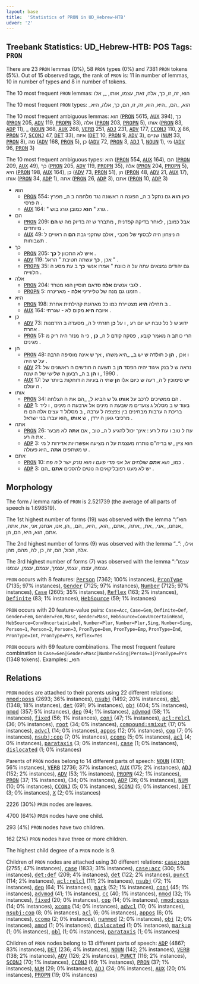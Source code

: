 ```yaml
---
layout: base
title:  'Statistics of PRON in UD_Hebrew-HTB'
udver: '2'
---
```


## Treebank Statistics: UD_Hebrew-HTB: POS Tags: `PRON`

There are 23 `PRON` lemmas (0%), 58 `PRON` types (0%) and 7381 `PRON` tokens (5%).
Out of 15 observed tags, the rank of `PRON` is: 11 in number of lemmas, 10 in number of types and 8 in number of tokens.

The 10 most frequent `PRON` lemmas: הוא, זה, זו, כך, אלה, זאת, עצמו, אותו, _, אלו

The 10 most frequent `PRON` types:  _הוא, _הם, _היא, הוא, זה, זו, הם, כך, אלה, היא

The 10 most frequent ambiguous lemmas: הוא (<tt><a href="he_htb-pos-PRON.html">PRON</a></tt> 5615, <tt><a href="he_htb-pos-AUX.html">AUX</a></tt> 394), כך (<tt><a href="he_htb-pos-PRON.html">PRON</a></tt> 205, <tt><a href="he_htb-pos-ADV.html">ADV</a></tt> 119, <tt><a href="he_htb-pos-PROPN.html">PROPN</a></tt> 33), אלה (<tt><a href="he_htb-pos-PRON.html">PRON</a></tt> 203, <tt><a href="he_htb-pos-PROPN.html">PROPN</a></tt> 5), אותו (<tt><a href="he_htb-pos-PRON.html">PRON</a></tt> 83, <tt><a href="he_htb-pos-ADP.html">ADP</a></tt> 11), _ (<tt><a href="he_htb-pos-NOUN.html">NOUN</a></tt> 368, <tt><a href="he_htb-pos-AUX.html">AUX</a></tt> 268, <tt><a href="he_htb-pos-VERB.html">VERB</a></tt> 251, <tt><a href="he_htb-pos-ADJ.html">ADJ</a></tt> 231, <tt><a href="he_htb-pos-ADV.html">ADV</a></tt> 177, <tt><a href="he_htb-pos-CCONJ.html">CCONJ</a></tt> 110, <tt><a href="he_htb-pos-X.html">X</a></tt> 86, <tt><a href="he_htb-pos-PRON.html">PRON</a></tt> 57, <tt><a href="he_htb-pos-SCONJ.html">SCONJ</a></tt> 47, <tt><a href="he_htb-pos-DET.html">DET</a></tt> 33), איזה (<tt><a href="he_htb-pos-DET.html">DET</a></tt> 10, <tt><a href="he_htb-pos-PRON.html">PRON</a></tt> 9, <tt><a href="he_htb-pos-ADV.html">ADV</a></tt> 3), שניים (<tt><a href="he_htb-pos-NUM.html">NUM</a></tt> 33, <tt><a href="he_htb-pos-PRON.html">PRON</a></tt> 8), מה (<tt><a href="he_htb-pos-ADV.html">ADV</a></tt> 168, <tt><a href="he_htb-pos-PRON.html">PRON</a></tt> 5), כן (<tt><a href="he_htb-pos-ADV.html">ADV</a></tt> 72, <tt><a href="he_htb-pos-PRON.html">PRON</a></tt> 3, <tt><a href="he_htb-pos-ADJ.html">ADJ</a></tt> 1, <tt><a href="he_htb-pos-NOUN.html">NOUN</a></tt> 1), מי (<tt><a href="he_htb-pos-ADV.html">ADV</a></tt> 96, <tt><a href="he_htb-pos-PRON.html">PRON</a></tt> 3)

The 10 most frequent ambiguous types:  הוא (<tt><a href="he_htb-pos-PRON.html">PRON</a></tt> 554, <tt><a href="he_htb-pos-AUX.html">AUX</a></tt> 164), הם (<tt><a href="he_htb-pos-PRON.html">PRON</a></tt> 209, <tt><a href="he_htb-pos-AUX.html">AUX</a></tt> 49), כך (<tt><a href="he_htb-pos-PRON.html">PRON</a></tt> 205, <tt><a href="he_htb-pos-ADV.html">ADV</a></tt> 119, <tt><a href="he_htb-pos-PROPN.html">PROPN</a></tt> 35), אלה (<tt><a href="he_htb-pos-PRON.html">PRON</a></tt> 204, <tt><a href="he_htb-pos-PROPN.html">PROPN</a></tt> 5), היא (<tt><a href="he_htb-pos-PRON.html">PRON</a></tt> 198, <tt><a href="he_htb-pos-AUX.html">AUX</a></tt> 164), כן (<tt><a href="he_htb-pos-ADV.html">ADV</a></tt> 73, <tt><a href="he_htb-pos-PRON.html">PRON</a></tt> 51), הן (<tt><a href="he_htb-pos-PRON.html">PRON</a></tt> 48, <tt><a href="he_htb-pos-ADV.html">ADV</a></tt> 21, <tt><a href="he_htb-pos-AUX.html">AUX</a></tt> 17), אותו (<tt><a href="he_htb-pos-PRON.html">PRON</a></tt> 34, <tt><a href="he_htb-pos-ADP.html">ADP</a></tt> 1), אתה (<tt><a href="he_htb-pos-PRON.html">PRON</a></tt> 26, <tt><a href="he_htb-pos-ADP.html">ADP</a></tt> 3), אתם (<tt><a href="he_htb-pos-PRON.html">PRON</a></tt> 10, <tt><a href="he_htb-pos-ADP.html">ADP</a></tt> 3)


* הוא
  * <tt><a href="he_htb-pos-PRON.html">PRON</a></tt> 554: כאן <b>הוא</b> גם נתקל ב ה_ הפגנה ה ראשונה נגד מלחמה ב ה_ מפרץ ה פרסי .
  * <tt><a href="he_htb-pos-AUX.html">AUX</a></tt> 164: " גורג " <b>הוא</b> כמובן גורג בוש .
* הם
  * <tt><a href="he_htb-pos-PRON.html">PRON</a></tt> 209: אבל כמובן , לאחר בדיקה קפדנית , מתברר ש זה בדיוק מה ש <b>הם</b> מיוחדים .
  * <tt><a href="he_htb-pos-AUX.html">AUX</a></tt> 49: ה ניצחון היה לבסוף של מכבי , אולם שחקני גבת <b>הם</b> ה ראויים ל תשבוחות .
* כך
  * <tt><a href="he_htb-pos-PRON.html">PRON</a></tt> 205: איש לא התכוון ל <b>כך</b> .
  * <tt><a href="he_htb-pos-ADV.html">ADV</a></tt> 119: אכן , <b>כך</b> עשתה חטיבת " הראל " .
  * <tt><a href="he_htb-pos-PROPN.html">PROPN</a></tt> 35: גם יהודים נמצאים עתה על ה כוונת " אמרו אנשי <b>כך</b> ב עת מסע ה הלווייה .
* אלה
  * <tt><a href="he_htb-pos-PRON.html">PRON</a></tt> 204: לגבי אנשים <b>אלה</b> סדאם חוסיין הוא מטרד .
  * <tt><a href="he_htb-pos-PROPN.html">PROPN</a></tt> 5: הזמנו גם מנה של טלייריני <b>אלה</b> - מארינרה .
* היא
  * <tt><a href="he_htb-pos-PRON.html">PRON</a></tt> 198: ב תחילה <b>היא</b> מצטיירת כמו כל מארגנת קהילתית אחרת .
  * <tt><a href="he_htb-pos-AUX.html">AUX</a></tt> 164: איובה <b>היא</b> מקום לא - שגרתי .
* כן
  * <tt><a href="he_htb-pos-ADV.html">ADV</a></tt> 73: ידוע ש ל כל טבח יש יום רע , ו על <b>כן</b> חזרתי ל ה_ מסעדה ב הזדמנות אחרת .
  * <tt><a href="he_htb-pos-PRON.html">PRON</a></tt> 51: הרי כותב ה מאמר קובע , פסקה קודם ל ה_ <b>כן</b> , כי ה מנזר היה ריק מ מגינים .
* הן
  * <tt><a href="he_htb-pos-PRON.html">PRON</a></tt> 48: ו אכן , <b>הן</b> כ תולדה ש יש ב_ _היא משהו , אך ש אינה מוסיפה הרבה על ש היה .
  * <tt><a href="he_htb-pos-ADV.html">ADV</a></tt> 21: נראה ש ל בנק איגוד יהיה הפסד <b>הן</b> ב תשעה ה חודשים ה ראשונים של 1990 , ו <b>הן</b> ב ה_ רבעון ה שלישי של ה שנה .
  * <tt><a href="he_htb-pos-AUX.html">AUX</a></tt> 17: יש סימוכין ל ה_ דעה ש כיום אלו <b>הן</b> שתי ה בעיות ה דוחקות ביותר של ה עולם .
* אותו
  * <tt><a href="he_htb-pos-PRON.html">PRON</a></tt> 34: הם ממשיכים לרכב על <b>אותו</b> גל ש הביא ל_ _הם את ה הצלחה .
  * <tt><a href="he_htb-pos-ADP.html">ADP</a></tt> 1: בעוד ש ב מסלול ג צועדים מ שבעת ה מינים אל ארבעת ה מינים , ו ליד בריכת ה ערבות מבחינים בין צפצפה ל ערבה , ב מסלול ד עצים אלה הם מ מרכיבי גאון ה ירדן , ש <b>אותו</b> _הוא עברו בני ישראל .
* אתה
  * <tt><a href="he_htb-pos-PRON.html">PRON</a></tt> 26: עת ל טוב ו עת ל רע : אינך יכול להגיע ל ה_ טוב , אם <b>אתה</b> לא מבער את ה רע .
  * <tt><a href="he_htb-pos-ADP.html">ADP</a></tt> 3: הוא ציין , ש בריה"ם נותרה מעצמת על ה מציעה אפשרויות אדירות ל מי ש משתפים <b>אתה</b> _היא פעולה .
* אתם
  * <tt><a href="he_htb-pos-PRON.html">PRON</a></tt> 10: כמו_ _הוא <b>אתם</b> שולחים אל_ _אני מדי פעם ו הוא נזרק ישר ל ה_ פח .
  * <tt><a href="he_htb-pos-ADP.html">ADP</a></tt> 3: יש לא מעט רפובליקאים ה נוטים להסכים <b>אתם</b> _הם .

## Morphology

The form / lemma ratio of `PRON` is 2.521739 (the average of all parts of speech is 1.698519).

The 1st highest number of forms (19) was observed with the lemma “הוא”: _אנחנו, _אני, _את, _אתה, _אתם, _הוא, _היא, _הם, _הן, אנו, אנחנו, אני, את, אתה, אתם, הוא, היא, הם, הן.

The 2nd highest number of forms (9) was observed with the lemma “_”: אילו, אלה, הכול, הם, זה, כן, לה, מהם, מהן.

The 3rd highest number of forms (7) was observed with the lemma “עצמו”: עצמה, עצמו, עצמי, עצמך, עצמם, עצמן, עצמנו.

`PRON` occurs with 8 features: <tt><a href="he_htb-feat-Person.html">Person</a></tt> (7362; 100% instances), <tt><a href="he_htb-feat-PronType.html">PronType</a></tt> (7135; 97% instances), <tt><a href="he_htb-feat-Gender.html">Gender</a></tt> (7125; 97% instances), <tt><a href="he_htb-feat-Number.html">Number</a></tt> (7125; 97% instances), <tt><a href="he_htb-feat-Case.html">Case</a></tt> (2605; 35% instances), <tt><a href="he_htb-feat-Reflex.html">Reflex</a></tt> (163; 2% instances), <tt><a href="he_htb-feat-Definite.html">Definite</a></tt> (83; 1% instances), <tt><a href="he_htb-feat-HebSource.html">HebSource</a></tt> (59; 1% instances)

`PRON` occurs with 20 feature-value pairs: `Case=Acc`, `Case=Gen`, `Definite=Def`, `Gender=Fem`, `Gender=Fem,Masc`, `Gender=Masc`, `HebSource=ConvUncertainHead`, `HebSource=ConvUncertainLabel`, `Number=Plur`, `Number=Plur,Sing`, `Number=Sing`, `Person=1`, `Person=2`, `Person=3`, `PronType=Dem`, `PronType=Emp`, `PronType=Ind`, `PronType=Int`, `PronType=Prs`, `Reflex=Yes`

`PRON` occurs with 69 feature combinations.
The most frequent feature combination is `Case=Gen|Gender=Masc|Number=Sing|Person=3|PronType=Prs` (1348 tokens).
Examples: _הוא


## Relations

`PRON` nodes are attached to their parents using 22 different relations: <tt><a href="he_htb-dep-nmod-poss.html">nmod:poss</a></tt> (2693; 36% instances), <tt><a href="he_htb-dep-nsubj.html">nsubj</a></tt> (1492; 20% instances), <tt><a href="he_htb-dep-obl.html">obl</a></tt> (1348; 18% instances), <tt><a href="he_htb-dep-det.html">det</a></tt> (691; 9% instances), <tt><a href="he_htb-dep-obj.html">obj</a></tt> (404; 5% instances), <tt><a href="he_htb-dep-nmod.html">nmod</a></tt> (357; 5% instances), <tt><a href="he_htb-dep-dep.html">dep</a></tt> (94; 1% instances), <tt><a href="he_htb-dep-advmod.html">advmod</a></tt> (58; 1% instances), <tt><a href="he_htb-dep-fixed.html">fixed</a></tt> (56; 1% instances), <tt><a href="he_htb-dep-conj.html">conj</a></tt> (47; 1% instances), <tt><a href="he_htb-dep-acl-relcl.html">acl:relcl</a></tt> (36; 0% instances), <tt><a href="he_htb-dep-root.html">root</a></tt> (34; 0% instances), <tt><a href="he_htb-dep-compound-smixut.html">compound:smixut</a></tt> (17; 0% instances), <tt><a href="he_htb-dep-advcl.html">advcl</a></tt> (14; 0% instances), <tt><a href="he_htb-dep-appos.html">appos</a></tt> (12; 0% instances), <tt><a href="he_htb-dep-cop.html">cop</a></tt> (7; 0% instances), <tt><a href="he_htb-dep-nsubj-cop.html">nsubj:cop</a></tt> (7; 0% instances), <tt><a href="he_htb-dep-ccomp.html">ccomp</a></tt> (5; 0% instances), <tt><a href="he_htb-dep-acl.html">acl</a></tt> (4; 0% instances), <tt><a href="he_htb-dep-parataxis.html">parataxis</a></tt> (3; 0% instances), <tt><a href="he_htb-dep-case.html">case</a></tt> (1; 0% instances), <tt><a href="he_htb-dep-dislocated.html">dislocated</a></tt> (1; 0% instances)

Parents of `PRON` nodes belong to 14 different parts of speech: <tt><a href="he_htb-pos-NOUN.html">NOUN</a></tt> (4101; 56% instances), <tt><a href="he_htb-pos-VERB.html">VERB</a></tt> (2736; 37% instances), <tt><a href="he_htb-pos-AUX.html">AUX</a></tt> (175; 2% instances), <tt><a href="he_htb-pos-ADJ.html">ADJ</a></tt> (152; 2% instances), <tt><a href="he_htb-pos-ADV.html">ADV</a></tt> (53; 1% instances), <tt><a href="he_htb-pos-PROPN.html">PROPN</a></tt> (42; 1% instances), <tt><a href="he_htb-pos-PRON.html">PRON</a></tt> (37; 1% instances),  (34; 0% instances), <tt><a href="he_htb-pos-ADP.html">ADP</a></tt> (26; 0% instances), <tt><a href="he_htb-pos-NUM.html">NUM</a></tt> (10; 0% instances), <tt><a href="he_htb-pos-CCONJ.html">CCONJ</a></tt> (5; 0% instances), <tt><a href="he_htb-pos-SCONJ.html">SCONJ</a></tt> (5; 0% instances), <tt><a href="he_htb-pos-DET.html">DET</a></tt> (3; 0% instances), <tt><a href="he_htb-pos-X.html">X</a></tt> (2; 0% instances)

2226 (30%) `PRON` nodes are leaves.

4700 (64%) `PRON` nodes have one child.

293 (4%) `PRON` nodes have two children.

162 (2%) `PRON` nodes have three or more children.

The highest child degree of a `PRON` node is 9.

Children of `PRON` nodes are attached using 30 different relations: <tt><a href="he_htb-dep-case-gen.html">case:gen</a></tt> (2755; 47% instances), <tt><a href="he_htb-dep-case.html">case</a></tt> (1833; 31% instances), <tt><a href="he_htb-dep-case-acc.html">case:acc</a></tt> (300; 5% instances), <tt><a href="he_htb-dep-det-def.html">det:def</a></tt> (209; 4% instances), <tt><a href="he_htb-dep-det.html">det</a></tt> (122; 2% instances), <tt><a href="he_htb-dep-punct.html">punct</a></tt> (114; 2% instances), <tt><a href="he_htb-dep-acl-relcl.html">acl:relcl</a></tt> (111; 2% instances), <tt><a href="he_htb-dep-nsubj.html">nsubj</a></tt> (72; 1% instances), <tt><a href="he_htb-dep-dep.html">dep</a></tt> (64; 1% instances), <tt><a href="he_htb-dep-mark.html">mark</a></tt> (52; 1% instances), <tt><a href="he_htb-dep-conj.html">conj</a></tt> (45; 1% instances), <tt><a href="he_htb-dep-advmod.html">advmod</a></tt> (41; 1% instances), <tt><a href="he_htb-dep-cc.html">cc</a></tt> (40; 1% instances), <tt><a href="he_htb-dep-nmod.html">nmod</a></tt> (32; 1% instances), <tt><a href="he_htb-dep-fixed.html">fixed</a></tt> (20; 0% instances), <tt><a href="he_htb-dep-cop.html">cop</a></tt> (14; 0% instances), <tt><a href="he_htb-dep-nmod-poss.html">nmod:poss</a></tt> (14; 0% instances), <tt><a href="he_htb-dep-xcomp.html">xcomp</a></tt> (14; 0% instances), <tt><a href="he_htb-dep-advcl.html">advcl</a></tt> (10; 0% instances), <tt><a href="he_htb-dep-nsubj-cop.html">nsubj:cop</a></tt> (8; 0% instances), <tt><a href="he_htb-dep-acl.html">acl</a></tt> (6; 0% instances), <tt><a href="he_htb-dep-appos.html">appos</a></tt> (6; 0% instances), <tt><a href="he_htb-dep-ccomp.html">ccomp</a></tt> (2; 0% instances), <tt><a href="he_htb-dep-nummod.html">nummod</a></tt> (2; 0% instances), <tt><a href="he_htb-dep-obj.html">obj</a></tt> (2; 0% instances), <tt><a href="he_htb-dep-amod.html">amod</a></tt> (1; 0% instances), <tt><a href="he_htb-dep-dislocated.html">dislocated</a></tt> (1; 0% instances), <tt><a href="he_htb-dep-mark-q.html">mark:q</a></tt> (1; 0% instances), <tt><a href="he_htb-dep-obl.html">obl</a></tt> (1; 0% instances), <tt><a href="he_htb-dep-parataxis.html">parataxis</a></tt> (1; 0% instances)

Children of `PRON` nodes belong to 13 different parts of speech: <tt><a href="he_htb-pos-ADP.html">ADP</a></tt> (4867; 83% instances), <tt><a href="he_htb-pos-DET.html">DET</a></tt> (236; 4% instances), <tt><a href="he_htb-pos-NOUN.html">NOUN</a></tt> (142; 2% instances), <tt><a href="he_htb-pos-VERB.html">VERB</a></tt> (138; 2% instances), <tt><a href="he_htb-pos-ADV.html">ADV</a></tt> (126; 2% instances), <tt><a href="he_htb-pos-PUNCT.html">PUNCT</a></tt> (116; 2% instances), <tt><a href="he_htb-pos-SCONJ.html">SCONJ</a></tt> (70; 1% instances), <tt><a href="he_htb-pos-CCONJ.html">CCONJ</a></tt> (69; 1% instances), <tt><a href="he_htb-pos-PRON.html">PRON</a></tt> (37; 1% instances), <tt><a href="he_htb-pos-NUM.html">NUM</a></tt> (29; 0% instances), <tt><a href="he_htb-pos-ADJ.html">ADJ</a></tt> (24; 0% instances), <tt><a href="he_htb-pos-AUX.html">AUX</a></tt> (20; 0% instances), <tt><a href="he_htb-pos-PROPN.html">PROPN</a></tt> (19; 0% instances)

